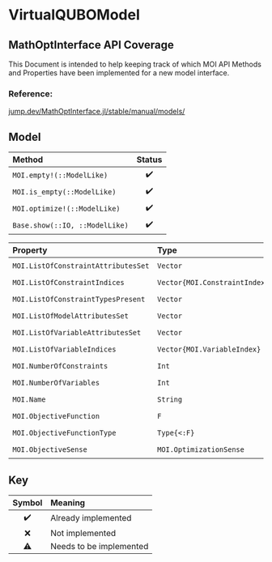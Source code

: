 # VirtualQUBOModel

## MathOptInterface API Coverage
This Document is intended to help keeping track of which MOI API Methods and Properties have been implemented for a new model interface.

### Reference:
[jump.dev/MathOptInterface.jl/stable/manual/models/](https://jump.dev/MathOptInterface.jl/stable/manual/models/)

## Model

| Method                         | Status |
| :----------------------------- | :----: |
| `MOI.empty!(::ModelLike)`      |   ✔️    |
| `MOI.is_empty(::ModelLike)`    |   ✔️    |
| `MOI.optimize!(::ModelLike)`   |   ✔️    |
| `Base.show(::IO, ::ModelLike)` |   ✔️    |

| Property                            | Type                          | `get` | `set` | `supports` |
| :---------------------------------- | :---------------------------- | :---: | :---: | :--------: |
| `MOI.ListOfConstraintAttributesSet` | `Vector`                      |   ✔️   |   -   |     -      |
| `MOI.ListOfConstraintIndices`       | `Vector{MOI.ConstraintIndex}` |   ✔️   |   -   |     -      |
| `MOI.ListOfConstraintTypesPresent`  | `Vector`                      |   ✔️   |   -   |     -      |
| `MOI.ListOfModelAttributesSet`      | `Vector`                      |   ✔️   |   -   |     -      |
| `MOI.ListOfVariableAttributesSet`   | `Vector`                      |   ✔️   |   -   |     -      |
| `MOI.ListOfVariableIndices`         | `Vector{MOI.VariableIndex}`   |   ✔️   |   -   |     -      |
| `MOI.NumberOfConstraints`           | `Int`                         |   ✔️   |   -   |     -      |
| `MOI.NumberOfVariables`             | `Int`                         |   ✔️   |   -   |     -      |
| `MOI.Name`                          | `String`                      |   ✔️   |   ✔️   |     -      |
| `MOI.ObjectiveFunction`             | `F`                           |   ✔️   |   -   |     -      |
| `MOI.ObjectiveFunctionType`         | `Type{<:F}`                   |   ✔️   |   -   |     -      |
| `MOI.ObjectiveSense`                | `MOI.OptimizationSense`       |   ✔️   |   -   |     -      |

## Key
| Symbol | Meaning                 |
| :----: | :---------------------- |
|   ✔️    | Already implemented     |
|   ❌    | Not implemented         |
|   ⚠️    | Needs to be implemented |